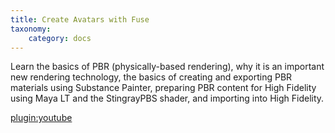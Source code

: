 ```yaml
---
title: Create Avatars with Fuse
taxonomy:
    category: docs
---
```


Learn the basics of PBR (physically-based rendering), why it is an important new rendering technology, the basics of creating and exporting PBR materials using Substance Painter, preparing PBR content for High Fidelity using Maya LT and the StingrayPBS shader, and importing into High Fidelity.

[plugin:youtube](https://www.youtube.com/watch?v=8gZV-Dn_7Ks)